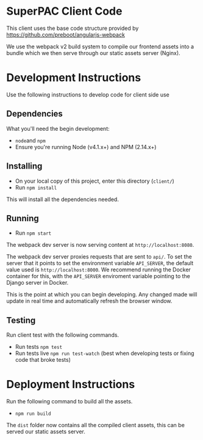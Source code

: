 # SuperPAC Client Code

This client uses the base code structure provided by https://github.com/preboot/angularjs-webpack

We use the webpack v2 build system to compile our frontend assets into a bundle which we then serve through our static assets server (Nginx).

# Development Instructions
Use the following instructions to develop code for client side use

## Dependencies
What you'll need the begin development:
* `node`and `npm`
* Ensure you're running Node (v4.1.x+) and NPM (2.14.x+)

## Installing
* On your local copy of this project, enter this directory (`client/`)
* Run `npm install`

This will install all the dependencies needed.

## Running
* Run `npm start`

The webpack dev server is now serving content at `http://localhost:8080`.

The webpack dev server proxies requests that are sent to `api/`.
To set the server that it points to set the environment variable `API_SERVER`, the default value used is `http://localhost:8000`.
We recommend running the Docker container for this, with the `API_SERVER` enviroment variable pointing to the Django server in Docker.


This is the point at which you can begin developing. 
Any changed made will update in real time and automatically refresh the browser window.

## Testing
Run client test with the following commands.
* Run tests `npm test`
* Run tests live `npm run test-watch` (best when developing tests or fixing code that broke tests)

# Deployment Instructions
Run the following command to build all the assets.
* `npm run build`

The `dist` folder now contains all the compiled client assets, this can be served our static assets server.
